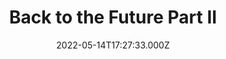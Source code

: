 ---
title: "Back to the Future Part II"
year: 1989
date: 2022-05-14T17:27:33.000Z
permalink: /almanac/movies/2022-05-14-back-to-the-future-part-ii/index.html
link: https://letterboxd.com/rknightuk/film/back-to-the-future-part-ii/6/
rating: 3
---